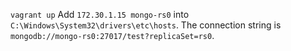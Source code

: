 
`vagrant up`
Add `172.30.1.15 mongo-rs0` into `C:\Windows\System32\drivers\etc\hosts`.
The connection string is `mongodb://mongo-rs0:27017/test?replicaSet=rs0`.
